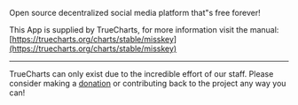 Open source decentralized social media platform that"s free forever!

This App is supplied by TrueCharts, for more information visit the manual: [https://truecharts.org/charts/stable/misskey](https://truecharts.org/charts/stable/misskey)

---

TrueCharts can only exist due to the incredible effort of our staff.
Please consider making a [donation](https://truecharts.org/sponsor) or contributing back to the project any way you can!
